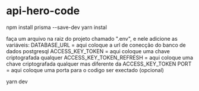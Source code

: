 # api-hero-code
 
npm install prisma --save-dev
yarn instal

faça um arquivo na raiz do projeto chamado ".env", e nele adicione as variáveis:
 DATABASE_URL = aqui coloque a url de conecção do banco de dados postgresql
 ACCESS_KEY_TOKEN = aqui coloque uma chave criptografada qualquer
 ACCESS_KEY_TOKEN_REFRESH = aqui coloque uma chave criptografada qualquer mas diferente da ACCESS_KEY_TOKEN
 PORT = aqui coloque uma porta para o codigo ser exectado (opcional)

yarn dev

